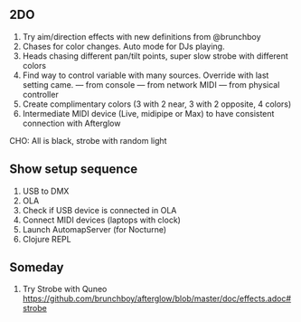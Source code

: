 ## 2DO

1. Try aim/direction effects with new definitions from @brunchboy
1. Chases for color changes. Auto mode for DJs playing.
1. Heads chasing different pan/tilt points, super slow strobe with different colors
1. Find way to control variable with many sources. Override with last setting came.
— from console
— from network MIDI
— from physical controller
1. Create complimentary colors (3 with 2 near, 3 with 2 opposite, 4 colors)
1. Intermediate MIDI device (Live, midipipe or Max) to have consistent connection with Afterglow

CHO: All is black, strobe with random light

## Show setup sequence

1. USB to DMX
1. OLA
1. Check if USB device is connected in OLA
1. Connect MIDI devices (laptops with clock)
1. Launch AutomapServer (for Nocturne)
1. Clojure REPL

## Someday

1. Try Strobe with Quneo https://github.com/brunchboy/afterglow/blob/master/doc/effects.adoc#strobe